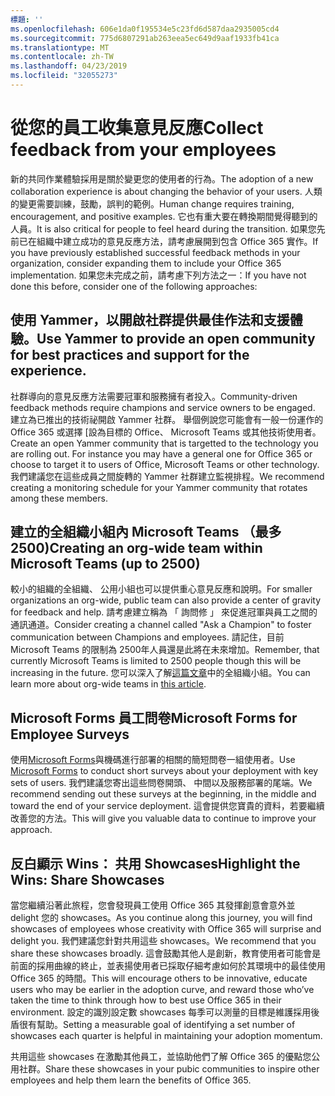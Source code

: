 ```yaml
---
標題: ''
ms.openlocfilehash: 606e1da0f195534e5c23fd6d587daa2935005cd4
ms.sourcegitcommit: 775d6807291ab263eea5ec649d9aaf1933fb41ca
ms.translationtype: MT
ms.contentlocale: zh-TW
ms.lasthandoff: 04/23/2019
ms.locfileid: "32055273"
---
```

# <a name="collect-feedback-from-your-employees"></a><span data-ttu-id="ae763-102">從您的員工收集意見反應</span><span class="sxs-lookup"><span data-stu-id="ae763-102">Collect feedback from your employees</span></span>

<span data-ttu-id="ae763-103">新的共同作業體驗採用是關於變更您的使用者的行為。</span><span class="sxs-lookup"><span data-stu-id="ae763-103">The adoption of a new collaboration experience is about changing the behavior of your users.</span></span> <span data-ttu-id="ae763-104">人類的變更需要訓練，鼓勵，誤判的範例。</span><span class="sxs-lookup"><span data-stu-id="ae763-104">Human change requires training, encouragement, and positive examples.</span></span> <span data-ttu-id="ae763-105">它也有重大要在轉換期間覺得聽到的人員。</span><span class="sxs-lookup"><span data-stu-id="ae763-105">It is also critical for people to feel heard during the transition.</span></span> <span data-ttu-id="ae763-106">如果您先前已在組織中建立成功的意見反應方法，請考慮展開到包含 Office 365 實作。</span><span class="sxs-lookup"><span data-stu-id="ae763-106">If you have previously established successful feedback methods in your organization, consider expanding them to include your Office 365 implementation.</span></span> <span data-ttu-id="ae763-107">如果您未完成之前，請考慮下列方法之一：</span><span class="sxs-lookup"><span data-stu-id="ae763-107">If you have not done this before, consider one of the following approaches:</span></span>

## <a name="use-yammer-to-provide-an-open-community-for-best-practices-and-support-for-the-experience"></a><span data-ttu-id="ae763-108">使用 Yammer，以開啟社群提供最佳作法和支援體驗。</span><span class="sxs-lookup"><span data-stu-id="ae763-108">Use Yammer to provide an open community for best practices and support for the experience.</span></span>
<span data-ttu-id="ae763-109">社群導向的意見反應方法需要冠軍和服務擁有者投入。</span><span class="sxs-lookup"><span data-stu-id="ae763-109">Community-driven feedback methods require champions and service owners to be engaged.</span></span> <span data-ttu-id="ae763-110">建立為已推出的技術祕開啟 Yammer 社群。 舉個例說您可能會有一般一份運作的 Office 365 或選擇 [設為目標的 Office、 Microsoft Teams 或其他技術使用者。</span><span class="sxs-lookup"><span data-stu-id="ae763-110">Create an open Yammer community that is targetted to the technology you are rolling out.  For instance you may have a general one for Office 365 or choose to target it to users of Office, Microsoft Teams or other technology.</span></span>  <span data-ttu-id="ae763-111">我們建議您在這些成員之間旋轉的 Yammer 社群建立監視排程。</span><span class="sxs-lookup"><span data-stu-id="ae763-111">We recommend creating a monitoring schedule for your Yammer community that rotates among these members.</span></span> 

## <a name="creating-an-org-wide-team-within-microsoft-teams-up-to-2500"></a><span data-ttu-id="ae763-112">建立的全組織小組內 Microsoft Teams （最多 2500)</span><span class="sxs-lookup"><span data-stu-id="ae763-112">Creating an org-wide team within Microsoft Teams (up to 2500)</span></span>
<span data-ttu-id="ae763-113">較小的組織的全組織、 公用小組也可以提供重心意見反應和說明。</span><span class="sxs-lookup"><span data-stu-id="ae763-113">For smaller organizations an org-wide, public team can also provide a center of gravity for feedback and help.</span></span>  <span data-ttu-id="ae763-114">請考慮建立稱為 「 詢問修 」 來促進冠軍與員工之間的通訊通道。</span><span class="sxs-lookup"><span data-stu-id="ae763-114">Consider creating a channel called "Ask a Champion" to foster communication between Champions and employees.</span></span>  <span data-ttu-id="ae763-115">請記住，目前 Microsoft Teams 的限制為 2500年人員還是此將在未來增加。</span><span class="sxs-lookup"><span data-stu-id="ae763-115">Remember, that currently Microsoft Teams is limited to 2500 people though this will be increasing in the future.</span></span> <span data-ttu-id="ae763-116">您可以深入了解[這篇文章](https://docs.microsoft.com/en-us/microsoftteams/create-an-org-wide-team)中的全組織小組。</span><span class="sxs-lookup"><span data-stu-id="ae763-116">You can learn more about org-wide teams in [this article](https://docs.microsoft.com/en-us/microsoftteams/create-an-org-wide-team).</span></span> 

## <a name="microsoft-forms-for-employee-surveys"></a><span data-ttu-id="ae763-117">Microsoft Forms 員工問卷</span><span class="sxs-lookup"><span data-stu-id="ae763-117">Microsoft Forms for Employee Surveys</span></span>

<span data-ttu-id="ae763-118">使用[Microsoft Forms](https://support.office.com/en-us/forms)與機碼進行部署的相關的簡短問卷一組使用者。</span><span class="sxs-lookup"><span data-stu-id="ae763-118">Use [Microsoft Forms](https://support.office.com/en-us/forms) to conduct short surveys about your deployment with key sets of users.</span></span>  <span data-ttu-id="ae763-119">我們建議您寄出這些問卷開頭、 中間以及服務部署的尾端。</span><span class="sxs-lookup"><span data-stu-id="ae763-119">We recommend sending out these surveys at the beginning, in the middle and toward the end of your service deployment.</span></span>  <span data-ttu-id="ae763-120">這會提供您寶貴的資料，若要繼續改善您的方法。</span><span class="sxs-lookup"><span data-stu-id="ae763-120">This will give you valuable data to continue to improve your approach.</span></span>  

## <a name="highlight-the-wins-share-showcases"></a><span data-ttu-id="ae763-121">反白顯示 Wins： 共用 Showcases</span><span class="sxs-lookup"><span data-stu-id="ae763-121">Highlight the Wins: Share Showcases</span></span>
<span data-ttu-id="ae763-122">當您繼續沿著此旅程，您會發現員工使用 Office 365 其發揮創意會意外並 delight 您的 showcases。</span><span class="sxs-lookup"><span data-stu-id="ae763-122">As you continue along this journey, you will find showcases of employees whose creativity with Office 365 will surprise and delight you.</span></span> <span data-ttu-id="ae763-123">我們建議您針對共用這些 showcases。</span><span class="sxs-lookup"><span data-stu-id="ae763-123">We recommend that you share these showcases broadly.</span></span> <span data-ttu-id="ae763-124">這會鼓勵其他人是創新，教育使用者可能會是前面的採用曲線的終止，並表揚使用者已採取仔細考慮如何於其環境中的最佳使用 Office 365 的時間。</span><span class="sxs-lookup"><span data-stu-id="ae763-124">This will encourage others to be innovative, educate users who may be earlier in the adoption curve, and reward those who’ve taken the time to think through how to best use Office 365 in their environment.</span></span> <span data-ttu-id="ae763-125">設定的識別設定數 showcases 每季可以測量的目標是維護採用後盾很有幫助。</span><span class="sxs-lookup"><span data-stu-id="ae763-125">Setting a measurable goal of identifying a set number of showcases each quarter is helpful in maintaining your adoption momentum.</span></span>

<span data-ttu-id="ae763-126">共用這些 showcases 在激勵其他員工，並協助他們了解 Office 365 的優點您公用社群。</span><span class="sxs-lookup"><span data-stu-id="ae763-126">Share these showcases in your pubic communities to inspire other employees and help them learn the benefits of Office 365.</span></span>  